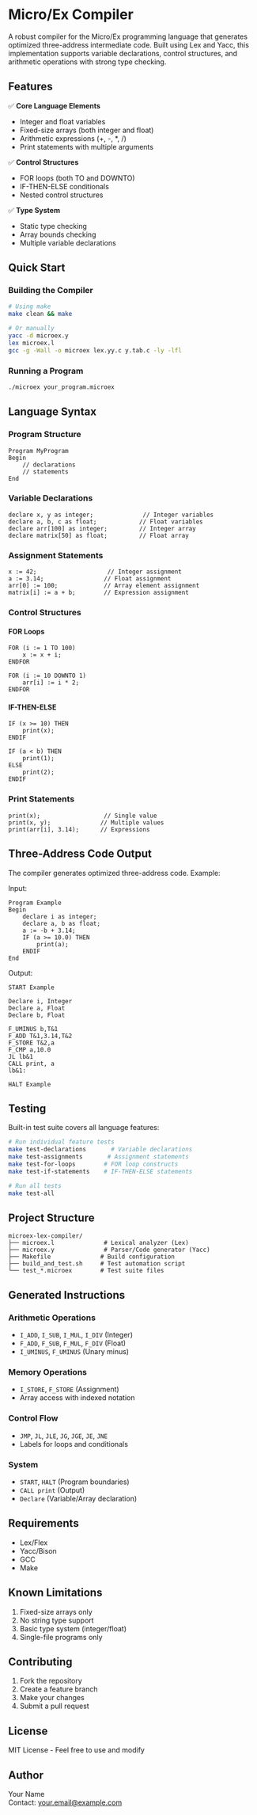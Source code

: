 # Micro/Ex Compiler

A robust compiler for the Micro/Ex programming language that generates optimized three-address intermediate code. Built using Lex and Yacc, this implementation supports variable declarations, control structures, and arithmetic operations with strong type checking.

## Features

✅ **Core Language Elements**
- Integer and float variables
- Fixed-size arrays (both integer and float)
- Arithmetic expressions (+, -, *, /)
- Print statements with multiple arguments

✅ **Control Structures**
- FOR loops (both TO and DOWNTO)
- IF-THEN-ELSE conditionals
- Nested control structures

✅ **Type System**
- Static type checking
- Array bounds checking
- Multiple variable declarations

## Quick Start

### Building the Compiler

```bash
# Using make
make clean && make

# Or manually
yacc -d microex.y
lex microex.l
gcc -g -Wall -o microex lex.yy.c y.tab.c -ly -lfl
```

### Running a Program

```bash
./microex your_program.microex
```

## Language Syntax

### Program Structure
```
Program MyProgram
Begin
    // declarations
    // statements
End
```

### Variable Declarations
```
declare x, y as integer;              // Integer variables
declare a, b, c as float;            // Float variables
declare arr[100] as integer;         // Integer array
declare matrix[50] as float;         // Float array
```

### Assignment Statements
```
x := 42;                    // Integer assignment
a := 3.14;                 // Float assignment
arr[0] := 100;             // Array element assignment
matrix[i] := a + b;        // Expression assignment
```

### Control Structures

#### FOR Loops
```
FOR (i := 1 TO 100)
    x := x + i;
ENDFOR

FOR (i := 10 DOWNTO 1)
    arr[i] := i * 2;
ENDFOR
```

#### IF-THEN-ELSE
```
IF (x >= 10) THEN
    print(x);
ENDIF

IF (a < b) THEN
    print(1);
ELSE
    print(2);
ENDIF
```

### Print Statements
```
print(x);                  // Single value
print(x, y);              // Multiple values
print(arr[i], 3.14);      // Expressions
```

## Three-Address Code Output

The compiler generates optimized three-address code. Example:

Input:
```
Program Example
Begin
    declare i as integer;
    declare a, b as float;
    a := -b + 3.14;
    IF (a >= 10.0) THEN
        print(a);
    ENDIF
End
```

Output:
```
START Example

Declare i, Integer
Declare a, Float
Declare b, Float

F_UMINUS b,T&1
F_ADD T&1,3.14,T&2
F_STORE T&2,a
F_CMP a,10.0
JL lb&1
CALL print, a
lb&1:

HALT Example
```

## Testing

Built-in test suite covers all language features:

```bash
# Run individual feature tests
make test-declarations       # Variable declarations
make test-assignments       # Assignment statements
make test-for-loops        # FOR loop constructs
make test-if-statements    # IF-THEN-ELSE statements

# Run all tests
make test-all
```

## Project Structure

```
microex-lex-compiler/
├── microex.l              # Lexical analyzer (Lex)
├── microex.y              # Parser/Code generator (Yacc)
├── Makefile              # Build configuration
├── build_and_test.sh     # Test automation script
└── test_*.microex        # Test suite files
```

## Generated Instructions

### Arithmetic Operations
- `I_ADD`, `I_SUB`, `I_MUL`, `I_DIV` (Integer)
- `F_ADD`, `F_SUB`, `F_MUL`, `F_DIV` (Float)
- `I_UMINUS`, `F_UMINUS` (Unary minus)

### Memory Operations
- `I_STORE`, `F_STORE` (Assignment)
- Array access with indexed notation

### Control Flow
- `JMP`, `JL`, `JLE`, `JG`, `JGE`, `JE`, `JNE`
- Labels for loops and conditionals

### System
- `START`, `HALT` (Program boundaries)
- `CALL print` (Output)
- `Declare` (Variable/Array declaration)

## Requirements

- Lex/Flex
- Yacc/Bison
- GCC
- Make

## Known Limitations

1. Fixed-size arrays only
2. No string type support
3. Basic type system (integer/float)
4. Single-file programs only

## Contributing

1. Fork the repository
2. Create a feature branch
3. Make your changes
4. Submit a pull request

## License

MIT License - Feel free to use and modify

## Author

Your Name  
Contact: your.email@example.com
